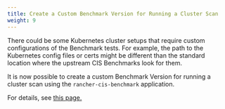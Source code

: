 ```yaml
---
title: Create a Custom Benchmark Version for Running a Cluster Scan
weight: 9
--- 
```

 
There could be some Kubernetes cluster setups that require custom configurations of the Benchmark tests. For example, the path to the Kubernetes config files or certs might be different than the standard location where the upstream CIS Benchmarks look for them.

It is now possible to create a custom Benchmark Version for running a cluster scan using the `rancher-cis-benchmark` application.

For details, see [this page.](../explanations/integrations-in-rancher/cis-scans/custom-benchmark.md)